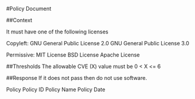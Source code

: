 #Policy Document

##Context

It must have one of the following licenses

Copyleft:
GNU General Public License 2.0
GNU General Public License 3.0

Permissive:
MIT License
BSD License
Apache License

##Thresholds
The allowable CVE (X) value must be
0 < X <= 6

##Response
If it does not pass then do not use software.


Policy
    Policy ID
    Policy Name
    Policy Date
    
    
